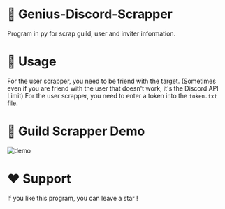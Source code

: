 # 📡 Genius-Discord-Scrapper
Program in py for scrap guild, user and inviter information.

# 📓 Usage
For the user scrapper, you need to be friend with the target. (Sometimes even if you are friend with the user that doesn't work, it's the Discord API Limit)
For the user scrapper, you need to enter a token into the `token.txt` file.

# 🎥 Guild Scrapper Demo
![demo](https://user-images.githubusercontent.com/115027321/204618623-e4f8c4eb-d1be-4bca-a86b-a4fd7a9580b5.gif)

# ❤️ Support
If you like this program, you can leave a star !
